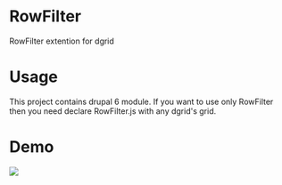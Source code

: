 # RowFilter
RowFilter extention for dgrid

# Usage
This project contains drupal 6 module.
If you want to use only RowFilter then you need declare RowFilter.js with any dgrid's grid. 

# Demo
![](https://github.com/ITsJust4Fun/RowFilter/blob/master/Gif/RowFilterWork.gif)

